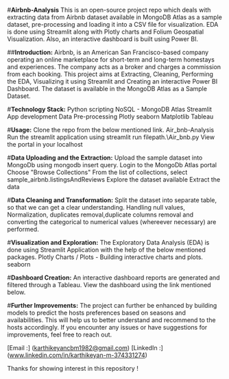#**Airbnb-Analysis**
This is an open-source project repo which deals with extracting data from Airbnb dataset available in MongoDB Atlas as a sample dataset, pre-processing and loading it into a CSV file for visualization. EDA is done using Streamlit along with Plotly charts and Folium Geospatial Visualization. Also, an interactive dashboard is built using Power BI.

##**Introduction:**
Airbnb, is an American San Francisco-based company operating an online marketplace for short-term and long-term homestays and experiences.
The company acts as a broker and charges a commission from each booking.
This project aims at Extracting, Cleaning, Performing the EDA, Visualizing it using Streamlit and Creating an interactive Power BI Dashboard. The dataset is available in the MongoDB Atlas as a Sample Dataset.

#**Technology Stack:**
Python scripting
NoSQL - MongoDB Atlas
Streamlit App development
Data Pre-processing
Plotly
seaborn
Matplotlib
Tableau

#**Usage:**
Clone the repo from the below mentioned link.
Air_bnb-Analysis
Run the streamlit application using streamlit run filepath.\Air_bnb.py
View the portal in your localhost

#**Data Uploading and the Extraction:**
Upload the sample dataset into MongoDb using mongodb insert query.
Login to the MongoDb Atlas portal
Choose "Browse Collections"
From the list of collections, select sample_airbnb.listingsAndReviews
Explore the dataset available
Extract the data

#**Data Cleaning and Transformation:**
Split the dataset into separate table, so that we can get a clear understanding.
Handling null values, Normalization, duplicates removal,duplicate columns removal and converting the categorical to numerical values (whereever necessary) are performed.

#**Visualization and Exploration:**
The Exploratory Data Analysis (EDA) is done using Streamlit Application with the help of the below mentioned packages.
Plotly Charts / Plots - Building interactive charts and plots.
seaborn

#**Dashboard Creation:**
An interactive dashboard reports are generated and filtered through a Tableau.
View the dashboard using the link mentioned below.

#**Further Improvements:**
The project can further be enhanced by building models to predict the hosts preferences based on seasons and availabilities. This will help us to better understand and recommend to the hosts accordingly.
If you encounter any issues or have suggestions for improvements, feel free to reach out.

[Email :] (karthikeyancbm1982@gmail.com)
[LinkedIn :] (www.linkedin.com/in/karthikeyan-m-374331274)

Thanks for showing interest in this repository !
